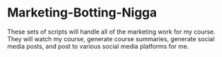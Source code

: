 # Marketing-Botting-Nigga
These sets of scripts will handle all of the marketing work for my course. They will watch my course, generate course summaries, generate social media posts, and post to various social media platforms for me.

